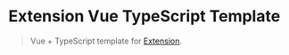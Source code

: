# Extension Vue TypeScript Template

> Vue + TypeScript template for [Extension](https://github.com/cezaraugusto/extension).
